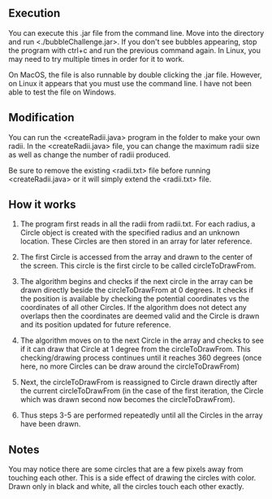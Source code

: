 ## Execution ##

You can execute this .jar file from the command line. Move into the directory and run <./bubbleChallenge.jar>. If you don't see bubbles appearing, stop the program with ctrl+c and run the previous command again. In Linux, you may need to try multiple times in order for it to work.

On MacOS, the file is also runnable by double clicking the .jar file. However, on Linux it appears that you must use the command line. I have not been able to test the file on Windows.

## Modification ##
You can run the <createRadii.java> program in the <sources> folder to make your own radii. In the <createRadii.java> file, you can change the maximum radii size as well as change the number of radii produced.

Be sure to remove the existing <radii.txt> file before running <createRadii.java> or it will simply extend the <radii.txt> file.


## How it works ##
1. The program first reads in all the radii from radii.txt. For each radius, a Circle object is created with the specified radius and an unknown location. These Circles are then stored in an array for later reference.

2. The first Circle is accessed from the array and drawn to the center of the screen. This circle is the first circle to be called circleToDrawFrom.

3. The algorithm begins and checks if the next circle in the array can be drawn directly beside the circleToDrawFrom at 0 degrees. It checks if the position is available by checking the potential coordinates vs the coordinates of all other Circles. If the algorithm does not detect any overlaps then the coordinates are deemed valid and the Circle is drawn and its position updated for future reference.

4. The algorithm moves on to the next Circle in the array and checks to see if it can draw that Circle at 1 degree from the circleToDrawFrom. This checking/drawing process continues until it reaches 360 degrees (once here, no more Circles can be draw around the circleToDrawFrom)

5. Next, the circleToDrawFrom is reassigned to Circle drawn directly after the current circleToDrawFrom (in the case of the first iteration, the Circle which was drawn second now becomes the circleToDrawFrom).

6. Thus steps 3-5 are performed repeatedly until all the Circles in the array have been drawn.

## Notes ##
You may notice there are some circles that are a few pixels away from touching each other. This is a side effect of drawing the circles with color. Drawn only in black and white, all the circles touch each other exactly. 
